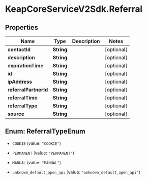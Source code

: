# KeapCoreServiceV2Sdk.Referral

## Properties

Name | Type | Description | Notes
------------ | ------------- | ------------- | -------------
**contactId** | **String** |  | [optional] 
**description** | **String** |  | [optional] 
**expirationTime** | **String** |  | [optional] 
**id** | **String** |  | [optional] 
**ipAddress** | **String** |  | [optional] 
**referralPartnerId** | **String** |  | [optional] 
**referralTime** | **String** |  | [optional] 
**referralType** | **String** |  | [optional] 
**source** | **String** |  | [optional] 



## Enum: ReferralTypeEnum


* `COOKIE` (value: `"COOKIE"`)

* `PERMANENT` (value: `"PERMANENT"`)

* `MANUAL` (value: `"MANUAL"`)

* `unknown_default_open_api` (value: `"unknown_default_open_api"`)




